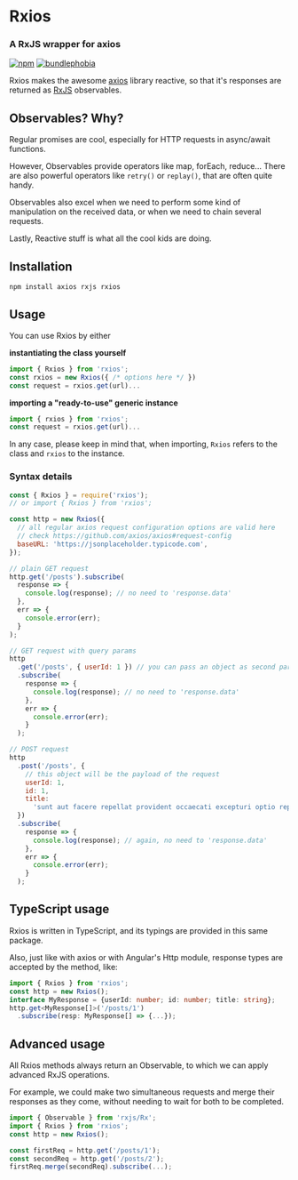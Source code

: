 # Rxios

### A RxJS wrapper for axios

[![npm](https://badgen.net/npm/v/rxios?color=red&icon=npm)]() [![bundlephobia](https://badgen.net/bundlephobia/minzip/rxios)]()

Rxios makes the awesome [axios](https://github.com/axios/axios) library reactive, so that it's responses are returned as [RxJS](https://github.com/ReactiveX/rxjs) observables.

## Observables? Why?

Regular promises are cool, especially for HTTP requests in async/await functions.

However, Observables provide operators like map, forEach, reduce... There are also powerful operators like `retry()` or `replay()`, that are often quite handy.

Observables also excel when we need to perform some kind of manipulation on the received data, or when we need to chain several requests.

Lastly, Reactive stuff is what all the cool kids are doing.

## Installation

`npm install axios rxjs rxios`

## Usage

You can use Rxios by either

**instantiating the class yourself**

```javascript
import { Rxios } from 'rxios';
const rxios = new Rxios({ /* options here */ })
const request = rxios.get(url)...
```

**importing a "ready-to-use" generic instance**

```javascript
import { rxios } from 'rxios';
const request = rxios.get(url)...
```

In any case, please keep in mind that, when importing, `Rxios` refers to the class and `rxios` to the instance.

### Syntax details

```javascript
const { Rxios } = require('rxios');
// or import { Rxios } from 'rxios';

const http = new Rxios({
  // all regular axios request configuration options are valid here
  // check https://github.com/axios/axios#request-config
  baseURL: 'https://jsonplaceholder.typicode.com',
});

// plain GET request
http.get('/posts').subscribe(
  response => {
    console.log(response); // no need to 'response.data'
  },
  err => {
    console.error(err);
  }
);

// GET request with query params
http
  .get('/posts', { userId: 1 }) // you can pass an object as second param to the get() method
  .subscribe(
    response => {
      console.log(response); // no need to 'response.data'
    },
    err => {
      console.error(err);
    }
  );

// POST request
http
  .post('/posts', {
    // this object will be the payload of the request
    userId: 1,
    id: 1,
    title:
      'sunt aut facere repellat provident occaecati excepturi optio reprehenderit',
  })
  .subscribe(
    response => {
      console.log(response); // again, no need to 'response.data'
    },
    err => {
      console.error(err);
    }
  );
```

## TypeScript usage

Rxios is written in TypeScript, and its typings are provided in this same package.

Also, just like with axios or with Angular's Http module, response types are accepted by the method, like:

```typescript
import { Rxios } from 'rxios';
const http = new Rxios();
interface MyResponse = {userId: number; id: number; title: string};
http.get<MyResponse[]>('/posts/1')
  .subscribe(resp: MyResponse[] => {...});
```

## Advanced usage

All Rxios methods always return an Observable, to which we can apply advanced RxJS operations.

For example, we could make two simultaneous requests and merge their responses as they come, without needing to wait for both to be completed.

```javascript
import { Observable } from 'rxjs/Rx';
import { Rxios } from 'rxios';
const http = new Rxios();

const firstReq = http.get('/posts/1');
const secondReq = http.get('/posts/2');
firstReq.merge(secondReq).subscribe(...);
```
